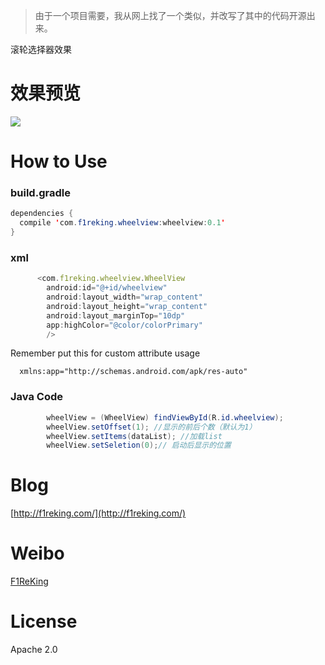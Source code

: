 > 由于一个项目需要，我从网上找了一个类似，并改写了其中的代码开源出来。

滚轮选择器效果

# 效果预览
![](http://7xplt3.com1.z0.glb.clouddn.com/v4.gif)

# How to Use
### build.gradle
```java
dependencies {
  compile 'com.f1reking.wheelview:wheelview:0.1'
}
```
### xml
```js
      <com.f1reking.wheelview.WheelView
        android:id="@+id/wheelview"
        android:layout_width="wrap_content"
        android:layout_height="wrap_content"
        android:layout_marginTop="10dp"
        app:highColor="@color/colorPrimary"
        />
```

Remember put this for custom attribute usage
```
  xmlns:app="http://schemas.android.com/apk/res-auto"
```


### Java Code
```java
        wheelView = (WheelView) findViewById(R.id.wheelview); 
        wheelView.setOffset(1); //显示的前后个数（默认为1）
        wheelView.setItems(dataList); //加载list
        wheelView.setSeletion(0);// 启动后显示的位置
```


# Blog
[http://f1reking.com/](http://f1reking.com/)

# Weibo
[F1ReKing](http://weibo.com/jaly6829197/)

# License
Apache 2.0

